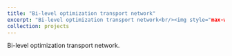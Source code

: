```yaml
---
title: "Bi-level optimization transport network"
excerpt: "Bi-level optimization transport network<br/><img style="max-width:600px;width:50%" src='/images/ModelStructure.png'>"
collection: projects
---
```


Bi-level optimization transport network.
